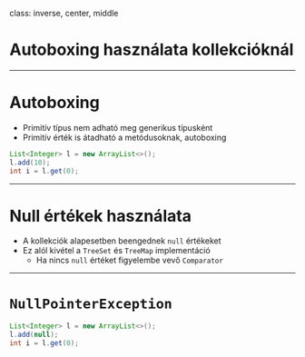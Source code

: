 class: inverse, center, middle



# Autoboxing használata kollekcióknál

---

# Autoboxing

* Primitív típus nem adható meg generikus típusként
* Primitív érték is átadható a metódusoknak, autoboxing

```java
List<Integer> l = new ArrayList<>();
l.add(10);
int i = l.get(0);
```

---

# Null értékek használata

* A kollekciók alapesetben beengednek `null` értékeket
* Ez alól kivétel a `TreeSet` és `TreeMap` implementáció
  * Ha nincs `null` értéket figyelembe vevő `Comparator`

---

# `NullPointerException`

```java
List<Integer> l = new ArrayList<>();
l.add(null);
int i = l.get(0);
```
